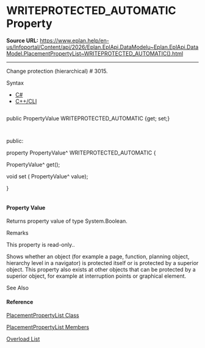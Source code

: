 # WRITEPROTECTED_AUTOMATIC Property

**Source URL:** https://www.eplan.help/en-us/Infoportal/Content/api/2026/Eplan.EplApi.DataModelu~Eplan.EplApi.DataModel.PlacementPropertyList~WRITEPROTECTED_AUTOMATIC().html

---

Change protection (hierarchical) # 3015.

Syntax

- [C#](#i-syntax-CS)
- [C++/CLI](#i-syntax-CPP2005)

```
```
public PropertyValue WRITEPROTECTED_AUTOMATIC {get; set;}
```
```

```
```
public:
property PropertyValue^ WRITEPROTECTED_AUTOMATIC {
   PropertyValue^ get();
   void set (    PropertyValue^ value);
}
```
```

#### Property Value

Returns property value of type System.Boolean.

Remarks

This property is read-only..

Shows whether an object (for example a page, function, planning object, hierarchy level in a navigator) is protected itself or is protected by a superior object. This property also exists at other objects that can be protected by a superior object, for example at interruption points or graphical element.



See Also

#### Reference

[PlacementPropertyList Class](Eplan.EplApi.DataModelu~Eplan.EplApi.DataModel.PlacementPropertyList.html)
  
[PlacementPropertyList Members](Eplan.EplApi.DataModelu~Eplan.EplApi.DataModel.PlacementPropertyList_members.html)
  
[Overload List](Eplan.EplApi.DataModelu~Eplan.EplApi.DataModel.PlacementPropertyList~WRITEPROTECTED_AUTOMATIC.html)